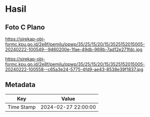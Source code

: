 # Hasil

## Foto C Plano

https://sirekap-obj-formc.kpu.go.id/2e8f/pemilu/ppwp/35/25/15/20/15/3525152015005-20240222-100549--9460200e-1fae-49db-969b-7ad12e271fdc.jpg

https://sirekap-obj-formc.kpu.go.id/2e8f/pemilu/ppwp/35/25/15/20/15/3525152015005-20240222-100558--c65a3e24-5775-4fd9-ae43-8538e39f1837.jpg


## Metadata

| Key        | Value               |
| ---------- | ------------------- |
| Time Stamp | 2024-02-27 22:00:00 |



